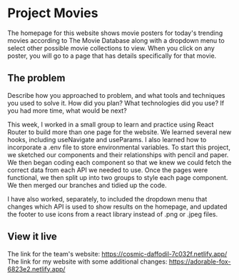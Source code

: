 # Project Movies

The homepage for this website shows movie posters for today's trending movies according to The Movie Database along with a dropdown menu to select other possible movie collections to view. When you click on any poster, you will go to a page that has details specifically for that movie.

## The problem

Describe how you approached to problem, and what tools and techniques you used to solve it. How did you plan? What technologies did you use? If you had more time, what would be next?

This week, I worked in a small group to learn and practice using React Router to build more than one page for the website. We learned several new hooks, including useNavigate and useParams.  I also learned how to incorporate a .env file to store environmental variables. To start this project, we sketched our components and their relationships with pencil and paper. We then began coding each component so that we knew we could fetch the correct data from each API we needed to use. Once the pages were functional, we then split up into two groups to style each page component. We then merged our branches and tidied up the code. 

I have also worked, separately, to included the dropdown menu that changes which API is used to show results on the homepage, and updated the footer to use icons from a react library instead of .png or .jpeg files.

## View it live

The link for the team's website: https://cosmic-daffodil-7c032f.netlify.app/
The link for my website with some additional changes: https://adorable-fox-6823e2.netlify.app/
